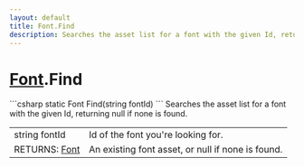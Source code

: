 ```yaml
---
layout: default
title: Font.Find
description: Searches the asset list for a font with the given Id, returning null if none is found.
---
```

# [Font]({{site.url}}/Pages/StereoKit/Font.html).Find

<div class='signature' markdown='1'>
```csharp
static Font Find(string fontId)
```
Searches the asset list for a font with the given Id, returning null if
none is found.
</div>

|  |  |
|--|--|
|string fontId|Id of the font you're looking for.|
|RETURNS: [Font]({{site.url}}/Pages/StereoKit/Font.html)|An existing font asset, or null if none is found.|




